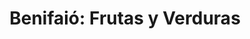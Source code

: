 ---
title: "Benifaió: Frutas y Verduras"
url: /benifaio/benifaio-frutas-y-verduras/
shop: frutería
---